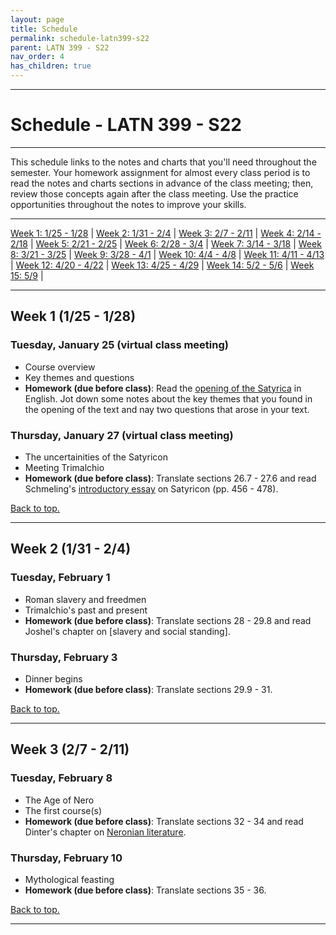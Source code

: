 ```yaml
---
layout: page
title: Schedule
permalink: schedule-latn399-s22
parent: LATN 399 - S22
nav_order: 4
has_children: true
---
```

***

# Schedule - LATN 399 - S22

***

This schedule links  to the notes and charts that you'll need throughout the semester. Your homework assignment for almost every class period is to read the notes and charts sections in advance of the class meeting; then, review those concepts again after the class meeting. Use the practice opportunities throughout the notes to improve your skills.

***

[Week 1: 1/25 - 1/28](#week-1) \| [Week 2: 1/31 - 2/4](#week-2) \| [Week 3: 2/7 - 2/11](#week-3) \|
[Week 4: 2/14 - 2/18](#week-4) \| [Week 5: 2/21 - 2/25](#week-5) \| [Week 6: 2/28 - 3/4](#week-6) \|
[Week 7: 3/14 - 3/18](#week-7) \| [Week 8: 3/21 - 3/25](#week-8) \| [Week 9: 3/28 - 4/1](#week-9) \|
[Week 10: 4/4 - 4/8](#week-10) \| [Week 11: 4/11 - 4/13](#week-11) \| [Week 12: 4/20 - 4/22](#week-12) \|
[Week 13: 4/25 - 4/29](#week-13) \| [Week 14: 5/2 - 5/6](#week-14) \| [Week 15: 5/9](#week-15) \|

***

## Week 1 (1/25 - 1/28)

### Tuesday, January 25 (virtual class meeting)
- Course overview
- Key themes and questions
- **Homework (due before class)**: Read the [opening of the Satyrica](https://www.poetryintranslation.com/PITBR/Latin/PetroniusSatyriconPartI.php) in English. Jot down some notes about the key themes that you found in the opening of the text and nay two questions that arose in your text.

### Thursday, January 27 (virtual class meeting)
- The uncertainities of the Satyricon
- Meeting Trimalchio 
- **Homework (due before class)**: Translate sections 26.7 - 27.6 and read Schmeling's [introductory essay](https://drive.google.com/file/d/1W_e8shQdZrIkm7ENnOgXWo8K9j27GWol/view?usp=sharing) on Satyricon (pp. 456 - 478). 

[Back to top.](#top)

***

## Week 2 (1/31 - 2/4)

### Tuesday, February 1
- Roman slavery and freedmen
- Trimalchio's past and present
- **Homework (due before class)**: Translate sections 28 - 29.8 and read Joshel's chapter on [slavery and social standing]. 

### Thursday, February 3
- Dinner begins
- **Homework (due before class)**: Translate sections 29.9 - 31. 

[Back to top.](#top)

***

## Week 3 (2/7 - 2/11)

### Tuesday, February 8
- The Age of Nero
- The first course(s)
- **Homework (due before class)**: Translate sections 32 - 34 and read Dinter's chapter on [Neronian literature](https://drive.google.com/file/d/1xuMt9xRSS_y9NDm-eoBiEHadq_Z10hAt/view?usp=sharing). 

### Thursday, February 10
- Mythological feasting
- **Homework (due before class)**: Translate sections 35 - 36.

[Back to top.](#top)

***
